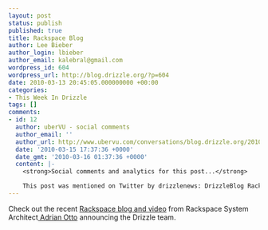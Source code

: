 ```yaml
---
layout: post
status: publish
published: true
title: Rackspace Blog
author: Lee Bieber
author_login: lbieber
author_email: kalebral@gmail.com
wordpress_id: 604
wordpress_url: http://blog.drizzle.org/?p=604
date: 2010-03-13 20:45:05.000000000 +00:00
categories:
- This Week In Drizzle
tags: []
comments:
- id: 12
  author: uberVU - social comments
  author_email: ''
  author_url: http://www.ubervu.com/conversations/blog.drizzle.org/2010/03/13/rackspace-blog/
  date: '2010-03-15 17:37:36 +0000'
  date_gmt: '2010-03-16 01:37:36 +0000'
  content: |-
    <strong>Social comments and analytics for this post...</strong>

    This post was mentioned on Twitter by drizzlenews: DrizzleBlog Rackspace Blog: Check out the recent Rackspace blog and video from Rackspace System Architect Adrian O... http://bit.ly/cnNFkG...
---
```

Check out the recent <a href="http://www.rackspacecloud.com/blog/2010/03/13/rackspace-and-drizzle-its-time-to-rethink-everything/" target="_blank">Rackspace blog and video</a> from Rackspace System Architect<a href="http://adrianotto.com/" target="_blank"> Adrian Otto</a> announcing the Drizzle team.  
